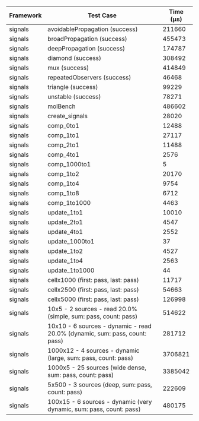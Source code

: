 | Framework | Test Case | Time (μs) |
| --- | --- | --- |
| signals | avoidablePropagation (success) | 211660 |
| signals | broadPropagation (success) | 455473 |
| signals | deepPropagation (success) | 174787 |
| signals | diamond (success) | 308492 |
| signals | mux (success) | 414849 |
| signals | repeatedObservers (success) | 46468 |
| signals | triangle (success) | 99229 |
| signals | unstable (success) | 78271 |
| signals | molBench | 486602 |
| signals | create_signals | 28020 |
| signals | comp_0to1 | 12488 |
| signals | comp_1to1 | 27117 |
| signals | comp_2to1 | 11488 |
| signals | comp_4to1 | 2576 |
| signals | comp_1000to1 | 5 |
| signals | comp_1to2 | 20170 |
| signals | comp_1to4 | 9754 |
| signals | comp_1to8 | 6712 |
| signals | comp_1to1000 | 4463 |
| signals | update_1to1 | 10010 |
| signals | update_2to1 | 4547 |
| signals | update_4to1 | 2552 |
| signals | update_1000to1 | 37 |
| signals | update_1to2 | 4527 |
| signals | update_1to4 | 2563 |
| signals | update_1to1000 | 44 |
| signals | cellx1000 (first: pass, last: pass) | 11717 |
| signals | cellx2500 (first: pass, last: pass) | 54663 |
| signals | cellx5000 (first: pass, last: pass) | 126998 |
| signals | 10x5 - 2 sources - read 20.0% (simple, sum: pass, count: pass) | 514622 |
| signals | 10x10 - 6 sources - dynamic - read 20.0% (dynamic, sum: pass, count: pass) | 281712 |
| signals | 1000x12 - 4 sources - dynamic (large, sum: pass, count: pass) | 3706821 |
| signals | 1000x5 - 25 sources (wide dense, sum: pass, count: pass) | 3385042 |
| signals | 5x500 - 3 sources (deep, sum: pass, count: pass) | 222609 |
| signals | 100x15 - 6 sources - dynamic (very dynamic, sum: pass, count: pass) | 480175 |
